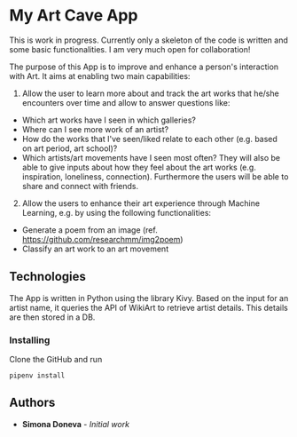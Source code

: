 # My Art Cave App

This is work in progress. Currently only a skeleton of the code is written and some basic functionalities. I am very much open for collaboration!

The purpose of this App is to improve and enhance a person's interaction with Art. It aims at enabling two main capabilities:

1. Allow the user to learn more about and track the art works that he/she encounters over time and allow to answer questions like:
- Which art works have I seen in which galleries? 
- Where can I see more work of an artist?
- How do the works that I've seen/liked relate to each other (e.g. based on art period, art school)?
- Which artists/art movements have I seen most often?
They will also be able to give inputs about how they feel about the art works (e.g. inspiration, loneliness, connection). Furthermore the users will be able to share and connect with friends.

2. Allow the users to enhance their art experience through Machine Learning, e.g. by using the following functionalities:
- Generate a poem from an image (ref. https://github.com/researchmm/img2poem)
- Classify an art work to an art movement 

## Technologies

The App is written in Python using the library Kivy. Based on the input for an artist name, it queries the API of WikiArt to retrieve artist details. This details are then stored in a DB.


### Installing
Clone the GitHub and run 
```
pipenv install
```



## Authors

* **Simona Doneva** - *Initial work* 

